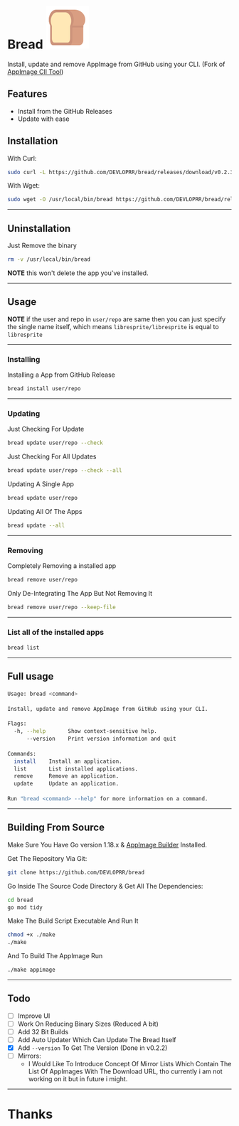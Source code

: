 # Bread ![:bread:](./.github/bread.svg)

Install, update and remove AppImage from GitHub using your CLI. (Fork of [AppImage ClI Tool](https://github.com/AppImageCrafters/appimage-cli-tool))

## Features
- Install from the GitHub Releases
- Update with ease

## Installation

With Curl:
```bash
sudo curl -L https://github.com/DEVLOPRR/bread/releases/download/v0.2.3/bread-0.2.3-x86_64.AppImage -o /usr/local/bin/bread && sudo chmod +x /usr/local/bin/bread
```

With Wget:
```bash
sudo wget -O /usr/local/bin/bread https://github.com/DEVLOPRR/bread/releases/download/v0.2.3/bread-0.2.3-x86_64.AppImage && sudo chmod +x /usr/local/bin/bread
```

---

## Uninstallation

Just Remove the binary
```bash
rm -v /usr/local/bin/bread
```

**NOTE** this won't delete the app you've installed.

---

## Usage

**NOTE** if the user and repo in `user/repo` are same then you can just specify the single name itself, which means `libresprite/libresprite` is equal to `libresprite`

---

### Installing

Installing a App from GitHub Release
```bash
bread install user/repo
```

---

### Updating

Just Checking For Update
```bash
bread update user/repo --check
```

Just Checking For All Updates
```bash
bread update user/repo --check --all
```

Updating A Single App
```bash
bread update user/repo
```

Updating All Of The Apps
```bash
bread update --all
```

---

### Removing

Completely Removing a installed app
```bash
bread remove user/repo
```

Only De-Integrating The App But Not Removing It 
```bash
bread remove user/repo --keep-file
```

---

### List all of the installed apps
```bash
bread list
```

---

## Full usage

```bash
Usage: bread <command>

Install, update and remove AppImage from GitHub using your CLI.

Flags:
  -h, --help       Show context-sensitive help.
      --version    Print version information and quit

Commands:
  install    Install an application.
  list       List installed applications.
  remove     Remove an application.
  update     Update an application.

Run "bread <command> --help" for more information on a command.
```

---

## Building From Source

Make Sure You Have Go version 1.18.x & [AppImage Builder](https://appimage-builder.readthedocs.io/en/latest/) Installed.

Get The Repository Via Git:

```bash
git clone https://github.com/DEVLOPRR/bread
```

Go Inside The Source Code Directory & Get All The Dependencies:

```bash
cd bread
go mod tidy
```

Make The Build Script Executable And Run It

```bash
chmod +x ./make
./make
```

And To Build The AppImage Run

```bash
./make appimage
```

---

## Todo
- [ ] Improve UI
- [ ] Work On Reducing Binary Sizes (Reduced A bit)
- [ ] Add 32 Bit Builds
- [ ] Add Auto Updater Which Can Update The Bread Itself
- [x] Add `--version` To Get The Version (Done in v0.2.2)
- [ ] Mirrors:
  - I Would Like To Introduce Concept Of Mirror Lists Which Contain The List Of AppImages With The Download URL, tho currently i am not working on it but in future i might.

---

# Thanks
